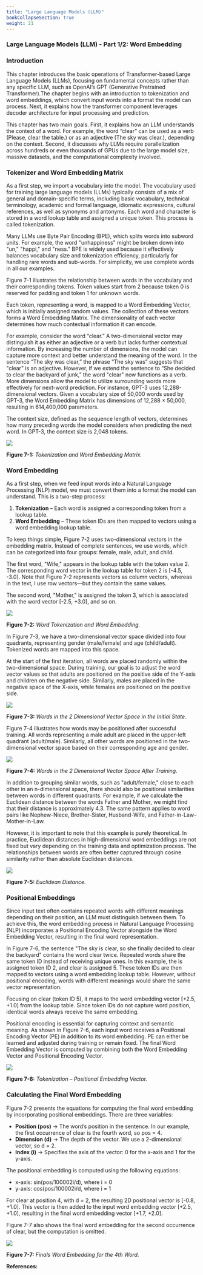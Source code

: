 ```yaml
---
title: "Large Language Models (LLM)"
bookCollapseSection: true
weight: 21
---
```


### Large Language Models (LLM) - Part 1/2: Word Embedding

### Introduction

This chapter introduces the basic operations of Transformer-based Large Language Models (LLMs), focusing on fundamental concepts rather than any specific LLM, such as OpenAI’s GPT (Generative Pretrained Transformer).The chapter begins with an introduction to tokenization and word embeddings, which convert input words into a format the model can process. Next, it explains how the transformer component leverages decoder architecture for input processing and prediction. 

This chapter has two main goals. First, it explains how an LLM understands the context of a word. For example, the word “clear” can be used as a verb (Please, clear the table.) or as an adjective (The sky was clear.), depending on the context. Second, it discusses why LLMs require parallelization across hundreds or even thousands of GPUs due to the large model size, massive datasets, and the computational complexity involved.

  

### Tokenizer and Word Embedding Matrix

As a first step, we import a vocabulary into the model. The vocabulary used for training large language models (LLMs) typically consists of a mix of general and domain-specific terms, including basic vocabulary, technical terminology, academic and formal language, idiomatic expressions, cultural references, as well as synonyms and antonyms. Each word and character is stored in a word lookup table and assigned a unique token. This process is called tokenization.

  

Many LLMs use Byte Pair Encoding (BPE), which splits words into subword units. For example, the word "unhappiness" might be broken down into "un," "happi," and "ness." BPE is widely used because it effectively balances vocabulary size and tokenization efficiency, particularly for handling rare words and sub-words. For simplicity, we use complete words in all our examples.

Figure 7-1 illustrates the relationship between words in the vocabulary and their corresponding tokens. Token values start from 2 because token 0 is reserved for padding and token 1 for unknown words.

Each token, representing a word, is mapped to a Word Embedding Vector, which is initially assigned random values. The collection of these vectors forms a Word Embedding Matrix. The dimensionality of each vector determines how much contextual information it can encode.

For example, consider the word “clear.” A two-dimensional vector may distinguish it as either an adjective or a verb but lacks further contextual information. By increasing the number of dimensions, the model can capture more context and better understand the meaning of the word. In the sentence “The sky was clear,” the phrase “The sky was” suggests that "clear" is an adjective. However, if we extend the sentence to “She decided to clear the backyard of junk,” the word "clear" now functions as a verb. More dimensions allow the model to utilize surrounding words more effectively for next-word prediction. For instance, GPT-3 uses 12,288-dimensional vectors. Given a vocabulary size of 50,000 words used by GPT-3, the Word Embedding Matrix has dimensions of 12,288 × 50,000, resulting in 614,400,000 parameters.

The context size, defined as the sequence length of vectors, determines how many preceding words the model considers when predicting the next word. In GPT-3, the context size is 2,048 tokens.

[![](https://blogger.googleusercontent.com/img/a/AVvXsEhE3s3vC-QZBZ5Xdb3q6X0JR8uSa25smRVB0pk-r_IGUGBIb6mnS4CumYCwPYKtqsKK-3nE4qCsVCd3m62iraz124xvdhtkaWs4YgVyfsrH8TjI2iiMsd_XIUpBhSnl_TvyWCxkCb916cXjChKDaQ3DWFXwlcF9p2b1X6qNzoXPa6F0fAH7xsp86cGZU_k=w640-h324)](https://blogger.googleusercontent.com/img/a/AVvXsEhE3s3vC-QZBZ5Xdb3q6X0JR8uSa25smRVB0pk-r_IGUGBIb6mnS4CumYCwPYKtqsKK-3nE4qCsVCd3m62iraz124xvdhtkaWs4YgVyfsrH8TjI2iiMsd_XIUpBhSnl_TvyWCxkCb916cXjChKDaQ3DWFXwlcF9p2b1X6qNzoXPa6F0fAH7xsp86cGZU_k)

  

**Figure 7-1:** _Tokenization and Word Embedding Matrix._

### Word Embedding

As a first step, when we feed input words into a Natural Language Processing (NLP) model, we must convert them into a format the model can understand. This is a two-step process:

1. **Tokenization** – Each word is assigned a corresponding token from a lookup table.
2. **Word Embedding** – These token IDs are then mapped to vectors using a word embedding lookup table.

To keep things simple, Figure 7-2 uses two-dimensional vectors in the embedding matrix. Instead of complete sentences, we use words, which can be categorized into four groups: female, male, adult, and child.

The first word, "Wife," appears in the lookup table with the token value 2. The corresponding word vector in the lookup table for token 2 is \[-4.5, -3.0\]. Note that Figure 7-2 represents vectors as column vectors, whereas in the text, I use row vectors—but they contain the same values.

The second word, "Mother," is assigned the token 3, which is associated with the word vector \[-2.5, +3.0\], and so on.

[![](https://blogger.googleusercontent.com/img/a/AVvXsEiJNUFCwHAwH0IzyA13HyM6gLoRNvaW0dXpO-SyB7C3dHaRtK0Vu1Qwk6aAKXNTwi1aZ5pmoHQShSVckIXrs-W_aJ5qGBH_MVPmhHbXswCxPqtrvkOkeBCXtqFe_qYM6vAOLyh5gv36ZfGw_Q1ADLNhhStm4ycchpTvIcpRvwpxtETZhiTzpptddMr4gtE=w640-h362)](https://blogger.googleusercontent.com/img/a/AVvXsEiJNUFCwHAwH0IzyA13HyM6gLoRNvaW0dXpO-SyB7C3dHaRtK0Vu1Qwk6aAKXNTwi1aZ5pmoHQShSVckIXrs-W_aJ5qGBH_MVPmhHbXswCxPqtrvkOkeBCXtqFe_qYM6vAOLyh5gv36ZfGw_Q1ADLNhhStm4ycchpTvIcpRvwpxtETZhiTzpptddMr4gtE)

  

**Figure 7-2:** _Word Tokenization and Word Embedding._

  

In Figure 7-3, we have a two-dimensional vector space divided into four quadrants, representing gender (male/female) and age (child/adult). Tokenized words are mapped into this space.

At the start of the first iteration, all words are placed randomly within the two-dimensional space. During training, our goal is to adjust the word vector values so that adults are positioned on the positive side of the Y-axis and children on the negative side. Similarly, males are placed in the negative space of the X-axis, while females are positioned on the positive side.

[![](https://blogger.googleusercontent.com/img/a/AVvXsEhmDPYthV-EqTbhPrj3Dumz5g6wzevO-cwmPartMfq-EEdfOzqmJKYAJfqYxmiQnE657ZZlqxPDSuc5nk7W7lLj7LEkn4BQvx9rWEBZTfM3_84rIq4rtAzs-GlMzuf3p3Srw1HIIby9StqD8Pcmz8MebV4TH_iN8xpAOx7Z-NIs3e6ZWbSQPaZwEt788XY=w640-h460)](https://blogger.googleusercontent.com/img/a/AVvXsEhmDPYthV-EqTbhPrj3Dumz5g6wzevO-cwmPartMfq-EEdfOzqmJKYAJfqYxmiQnE657ZZlqxPDSuc5nk7W7lLj7LEkn4BQvx9rWEBZTfM3_84rIq4rtAzs-GlMzuf3p3Srw1HIIby9StqD8Pcmz8MebV4TH_iN8xpAOx7Z-NIs3e6ZWbSQPaZwEt788XY)

**Figure 7-3:** _Words in the 2 Dimensional Vector Space in the Initial State._

  

Figure 7-4 illustrates how words may be positioned after successful training. All words representing a male adult are placed in the upper-left quadrant (adult/male). Similarly, all other words are positioned in the two-dimensional vector space based on their corresponding age and gender.

  

[![](https://blogger.googleusercontent.com/img/a/AVvXsEiP9XM5LfT6OpI-CLQdQYphnj9jeAeBg3jY2JqlWBAOB4RxvR48uhks43cX3_9Noddz1ObKN1IaPLnlHv2OHU68zifASvm8_y_lCqk7jWAMbalyKB9tXF25NSiHMWOSLDlf0r6N6YYOT8nvzht5tYV1aO1MQgmDaDVOynNqcdMl3iDWLmIKG7ARwyMstTg=w640-h460)](https://blogger.googleusercontent.com/img/a/AVvXsEiP9XM5LfT6OpI-CLQdQYphnj9jeAeBg3jY2JqlWBAOB4RxvR48uhks43cX3_9Noddz1ObKN1IaPLnlHv2OHU68zifASvm8_y_lCqk7jWAMbalyKB9tXF25NSiHMWOSLDlf0r6N6YYOT8nvzht5tYV1aO1MQgmDaDVOynNqcdMl3iDWLmIKG7ARwyMstTg)

  

**Figure 7-4:** _Words in the 2 Dimensional Vector Space After Training._

  

In addition to grouping similar words, such as "adult/female," close to each other in an n-dimensional space, there should also be positional similarities between words in different quadrants. For example, if we calculate the Euclidean distance between the words Father and Mother, we might find that their distance is approximately 4.3. The same pattern applies to word pairs like Nephew-Niece, Brother-Sister, Husband-Wife, and Father-in-Law–Mother-in-Law.

  

However, it is important to note that this example is purely theoretical. In practice, Euclidean distances in high-dimensional word embeddings are not fixed but vary depending on the training data and optimization process. The relationships between words are often better captured through cosine similarity rather than absolute Euclidean distances.

  

[![](https://blogger.googleusercontent.com/img/a/AVvXsEj_ucF4kW1YBUkvZ82DjUXNnuy2FH-Ltvmnb1zhWyUiS86xZ-ncN3h3CEsBQVMwbwkvzuvARbGz8NEAYIVTWIwz_DZ6OP0u24dK0WdMKRJk7OcXxUWtHeRK9BiTc9na6rD4rnQpd09Mx2OX1ZOV4vS0KluRIqao_tWVd0BHf_kFoI5qgijiHpjpaXZEtR8=w640-h436)](https://blogger.googleusercontent.com/img/a/AVvXsEj_ucF4kW1YBUkvZ82DjUXNnuy2FH-Ltvmnb1zhWyUiS86xZ-ncN3h3CEsBQVMwbwkvzuvARbGz8NEAYIVTWIwz_DZ6OP0u24dK0WdMKRJk7OcXxUWtHeRK9BiTc9na6rD4rnQpd09Mx2OX1ZOV4vS0KluRIqao_tWVd0BHf_kFoI5qgijiHpjpaXZEtR8)

**Figure 7-5:** _Euclidean Distance._

  

### Positional Embeddings

  

Since input text often contains repeated words with different meanings depending on their position, an LLM must distinguish between them. To achieve this, the word embedding process in Natural Language Processing (NLP) incorporates a Positional Encoding Vector alongside the Word Embedding Vector, resulting in the final word representation.

  

In Figure 7-6, the sentence "The sky is clear, so she finally decided to clear the backyard" contains the word clear twice. Repeated words share the same token ID instead of receiving unique ones. In this example, the is assigned token ID 2, and clear is assigned 5. These token IDs are then mapped to vectors using a word embedding lookup table. However, without positional encoding, words with different meanings would share the same vector representation.

  

Focusing on clear (token ID 5), it maps to the word embedding vector \[+2.5, +1.0\] from the lookup table. Since token IDs do not capture word position, identical words always receive the same embedding.

Positional encoding is essential for capturing context and semantic meaning. As shown in Figure 7-6, each input word receives a Positional Encoding Vector (PE) in addition to its word embedding. PE can either be learned and adjusted during training or remain fixed. The final Word Embedding Vector is computed by combining both the Word Embedding Vector and Positional Encoding Vector.

  

[![](https://blogger.googleusercontent.com/img/a/AVvXsEhDazqAestp6Nt6DDKIpfyZwIqfqF0Pr-m_Ca9wrL8YWQT5JytF0u4b-QtaqdjC5gpA2hDWhZzq8p7MeZymgUfYlY-zty1JU5jYewAwm1v0MQJimsKjL0ykj5BBiSwocYQJ3-FX05KuS0b6AFg2Z68LoHFDxbGLvo0GLSZ5rcLMWh3vNa9xACf5Hf4TzGk=w640-h360)](https://blogger.googleusercontent.com/img/a/AVvXsEhDazqAestp6Nt6DDKIpfyZwIqfqF0Pr-m_Ca9wrL8YWQT5JytF0u4b-QtaqdjC5gpA2hDWhZzq8p7MeZymgUfYlY-zty1JU5jYewAwm1v0MQJimsKjL0ykj5BBiSwocYQJ3-FX05KuS0b6AFg2Z68LoHFDxbGLvo0GLSZ5rcLMWh3vNa9xACf5Hf4TzGk)

  

**Figure 7-6:** _Tokenization – Positional Embedding Vector._

  

### Calculating the Final Word Embedding

  

Figure 7-2 presents the equations for computing the final word embedding by incorporating positional embeddings. There are three variables:

  

- **Position (pos)** → The word’s position in the sentence. In our example, the first occurrence of clear is the fourth word, so pos = 4.
- **Dimension (d)** → The depth of the vector. We use a 2-dimensional vector, so d = 2.
- **Index (i)** → Specifies the axis of the vector: 0 for the x-axis and 1 for the y-axis.

The positional embedding is computed using the following equations:

- x-axis: sin(pos/100002i/d), where i = 0
- y-axis: cos(pos/100002i/d, where i = 1

  

For clear at position 4, with d = 2, the resulting 2D positional vector is \[-0.8, +1.0\]. This vector is then added to the input word embedding vector \[+2.5, +1.0\], resulting in the final word embedding vector \[+1.7, +2.0\].

  

Figure 7-7 also shows the final word embedding for the second occurrence of clear, but the computation is omitted.

  

[![](https://blogger.googleusercontent.com/img/a/AVvXsEg6OQIgMQrC-X5XHfGUwfFxCUqydZXPsrNU91o69ia9K4xOHaD2MGyZ3AubPCNK-obbP_sJS1NyioSfjJHDBWpV7AvzX24esyCVt6vLLVz-lEog6LmAvcLnOf0BFCQbgsBVltN9KFqyyKzO_MA1I9tq1AWiqaEWzkU-V1VlEhTPEHwQ55q79aBio8p21kE=w640-h380)](https://blogger.googleusercontent.com/img/a/AVvXsEg6OQIgMQrC-X5XHfGUwfFxCUqydZXPsrNU91o69ia9K4xOHaD2MGyZ3AubPCNK-obbP_sJS1NyioSfjJHDBWpV7AvzX24esyCVt6vLLVz-lEog6LmAvcLnOf0BFCQbgsBVltN9KFqyyKzO_MA1I9tq1AWiqaEWzkU-V1VlEhTPEHwQ55q79aBio8p21kE)


**Figure 7-7:** _Finals Word Embedding for the 4th Word._

**References:**
